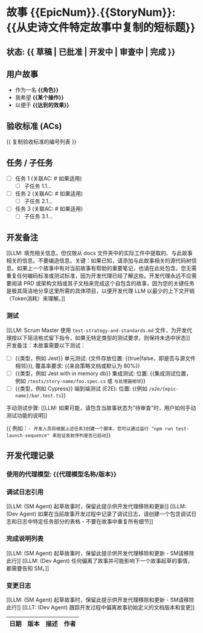 # 故事 {{EpicNum}}.{{StoryNum}}: {{从史诗文件特定故事中复制的短标题}}

## 状态: {{ 草稿 | 已批准 | 开发中 | 审查中 | 完成 }}

## 用户故事

- 作为一名 **{{角色}}**
- 我希望 **{{某个操作}}**
- 以便于 **{{达到的效果}}**

## 验收标准 (ACs)

{{ 复制验收标准的编号列表 }}

## 任务 / 子任务

- [ ] 任务 1 (关联AC: # 如果适用)
  - [ ] 子任务 1.1...
- [ ] 任务 2 (关联AC: # 如果适用)
  - [ ] 子任务 2.1...
- [ ] 任务 3 (关联AC: # 如果适用)
  - [ ] 子任务 3.1...

## 开发备注

[[LLM: 填充相关信息，但仅限从 docs 文件夹中的实际工件中提取的、与此故事相关的信息。不要编造信息。关键：如果已知，请添加与此故事相关的源代码树信息。如果上一个故事中有对当前故事有帮助的重要笔记，也请在此处包含。您无需重复任何编码标准或测试标准，因为开发代理已经了解这些。开发代理永远不应需要阅读 PRD 或架构文档或其子文档来完成这个自包含的故事，因为您的关键任务是极其简洁地分享这里所需的具体项目，以便开发代理 LLM 以最少的上下文开销（Token消耗）来理解。]]

### 测试

[[LLM: Scrum Master 使用 `test-strategy-and-standards.md` 文件，为开发代理按以下简洁格式留下指令，如果无特定类型的测试要求，则保持未选中状态]]
开发备注：本故事需要以下测试：

- [ ] {{类型，例如 Jest}} 单元测试: (文件存放位置: {{true|false，即是否与源文件相邻}}), 覆盖率要求: {{来自策略文档或默认为 80%}}
- [ ] {{类型，例如 Jest with in memory db}} 集成测试: 位置: {{集成测试位置，例如 `/tests/story-name/foo.spec.cs` 或 `与处理器相邻`}}
- [ ] {{类型，例如 Cypress}} 端到端测试 (E2E): 位置: {{例如 `/e2e/{epic-name}/bar.test.ts`}}

手动测试步骤: [[LLM: 如果可能，请包含当故事状态为"待审查"时，用户如何手动测试功能的说明]]

{{ 例如：`- 开发人员将根据上述任务3创建一个脚本，您可以通过运行 "npm run test-launch-sequence" 来验证发射序列是否已启动`}}

## 开发代理记录

### 使用的代理模型: {{代理模型名称/版本}}

### 调试日志引用

[[LLM: (SM Agent) 起草故事时，保留此提示供开发代理移除和更新]]
[[LLM: (Dev Agent) 如果在当前故事开发过程中记录了调试日志，请创建一个包含调试日志和日志中特定任务部分的表格 - 不要在故事中重复所有细节]]

### 完成说明列表

[[LLM: (SM Agent) 起草故事时，保留此提示供开发代理移除和更新 - SM请移除此行]]
[[LLM: (Dev Agent) 任何偏离了故事并可能影响下一个故事起草的事情，都需要告知 SM。]]

### 变更日志

[[LLM: (SM Agent) 起草故事时，保留此提示供开发代理移除和更新 - SM请移除此行]]
[[LLT: (Dev Agent) 跟踪开发过程中偏离故事初始定义的文档版本和变更]]

| 日期 | 版本 | 描述 | 作者 |
| :--- | :------ | :---------- | :----- |